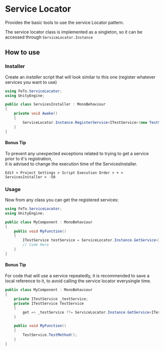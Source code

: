 # Service Locator

Provides the basic tools to use the service Locator pattern.

The service locator class is implemented as a singleton, so it can be accessed through `ServiceLocator.Instance`

## How to use

### Installer

Create an _installer_ script that will look similar to this one (register whatever services you want to use)

```c#
using FeTo.ServiceLocator;
using UnityEngine;

public class ServicesInstaller : MonoBehaviour
{
    private void Awake()
    {
        ServiceLocator.Instance.RegisterService<ITestService>(new TestService());
    }
}
```

#### Bonus Tip

To prevent any unexpected exceptions related to trying to get a service prior to it's registration,  
it is advised to change the execution time of the ServicesInstaller.

`Edit > Project Settings > Script Execution Order > + > ServicesInstaller > -50`

### Usage

Now from any class you can get the registered services:

```c#
using FeTo.ServiceLocator;
using UnityEngine;

public class MyComponent : MonoBehaviour
{
    public void MyFunction()
    {
        ITestService testService = ServiceLocator.Instance.GetService<ITestService>();
        // Code Here
    }
}
```

#### Bonus Tip

For code that will use a service repeatedly, it is recommended to save a local reference to it, to avoid calling the service locator everysingle time.

```c#
public class MyComponent : MonoBehaviour
{
    private ITestService _testService;
    private ITestService TestService
    {
        get => _testService ??= ServiceLocator.Instance.GetService<ITestService>();
    }

    public void MyFunction()
    {
        TestService.TestMethod();
    }
}

```
